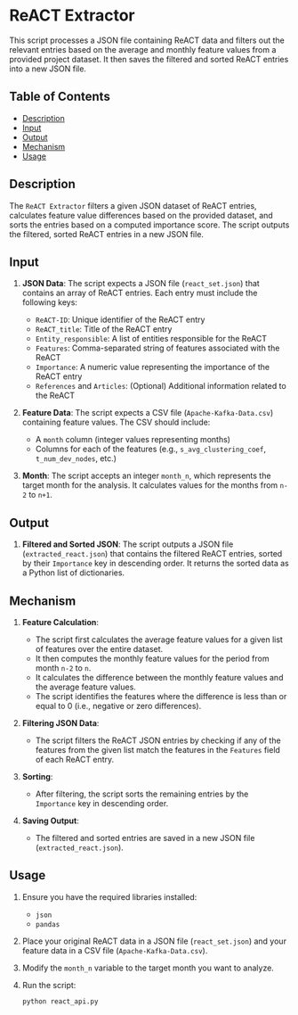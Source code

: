# ReACT Extractor

This script processes a JSON file containing ReACT data and filters out the relevant entries based on the average and monthly feature values from a provided project dataset. It then saves the filtered and sorted ReACT entries into a new JSON file.

## Table of Contents

- [Description](#description)
- [Input](#input)
- [Output](#output)
- [Mechanism](#mechanism)
- [Usage](#usage)

## Description

The `ReACT Extractor` filters a given JSON dataset of ReACT entries, calculates feature value differences based on the provided dataset, and sorts the entries based on a computed importance score. The script outputs the filtered, sorted ReACT entries in a new JSON file.

## Input

1. **JSON Data**: The script expects a JSON file (`react_set.json`) that contains an array of ReACT entries. Each entry must include the following keys:
    - `ReACT-ID`: Unique identifier of the ReACT entry
    - `ReACT_title`: Title of the ReACT entry
    - `Entity_responsible`: A list of entities responsible for the ReACT
    - `Features`: Comma-separated string of features associated with the ReACT
    - `Importance`: A numeric value representing the importance of the ReACT entry
    - `References` and `Articles`: (Optional) Additional information related to the ReACT

2. **Feature Data**: The script expects a CSV file (`Apache-Kafka-Data.csv`) containing feature values. The CSV should include:
    - A `month` column (integer values representing months)
    - Columns for each of the features (e.g., `s_avg_clustering_coef`, `t_num_dev_nodes`, etc.)

3. **Month**: The script accepts an integer `month_n`, which represents the target month for the analysis. It calculates values for the months from `n-2` to `n+1`.

## Output

1. **Filtered and Sorted JSON**: The script outputs a JSON file (`extracted_react.json`) that contains the filtered ReACT entries, sorted by their `Importance` key in descending order. It returns the sorted data as a Python list of dictionaries.

## Mechanism

1. **Feature Calculation**:
   - The script first calculates the average feature values for a given list of features over the entire dataset.
   - It then computes the monthly feature values for the period from month `n-2` to `n`.
   - It calculates the difference between the monthly feature values and the average feature values.
   - The script identifies the features where the difference is less than or equal to 0 (i.e., negative or zero differences).

2. **Filtering JSON Data**:
   - The script filters the ReACT JSON entries by checking if any of the features from the given list match the features in the `Features` field of each ReACT entry.
   
3. **Sorting**:
   - After filtering, the script sorts the remaining entries by the `Importance` key in descending order.

4. **Saving Output**:
   - The filtered and sorted entries are saved in a new JSON file (`extracted_react.json`).

## Usage

1. Ensure you have the required libraries installed:
   - `json`
   - `pandas`

2. Place your original ReACT data in a JSON file (`react_set.json`) and your feature data in a CSV file (`Apache-Kafka-Data.csv`).

3. Modify the `month_n` variable to the target month you want to analyze.

4. Run the script:
   ```bash
   python react_api.py
